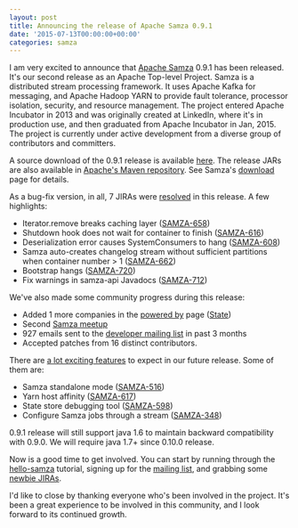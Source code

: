 ```yaml
---
layout: post
title: Announcing the release of Apache Samza 0.9.1
date: '2015-07-13T00:00:00+00:00'
categories: samza
---
```

<p>I am very excited to announce that <a href="http://samza.apache.org/">Apache Samza</a> 0.9.1 has been released. It's our second release as an Apache Top-level Project. Samza is a distributed stream processing framework. It uses Apache Kafka for messaging, and Apache Hadoop YARN to provide fault tolerance, processor isolation, security, and resource management. The project entered Apache Incubator in 2013 and was originally created at LinkedIn, where it's in production use, and then graduated from Apache Incubator in Jan, 2015. The project is currently under active development from a diverse group of contributors and committers.</p>

<p>A source download of the 0.9.1 release is available <a href="http://www.apache.org/dyn/closer.cgi/samza/0.9.1">here</a>. The release JARs are also available in <a href="https://repository.apache.org/content/groups/public/org/apache/samza/">Apache's Maven repository</a>. See Samza's <a href="http://samza.apache.org/startup/download/">download</a> page for details.</p>

<p>As a bug-fix version, in all, 7 JIRAs were <a href="https://issues.apache.org/jira/issues/?jql=project%20%3D%20SAMZA%20AND%20fixVersion%20%3D%200.9.1%20ORDER%20BY%20updated%20DESC">resolved</a> in this release. A few highlights:</p>

<ul>
<li>Iterator.remove breaks caching layer (<a href="https://issues.apache.org/jira/browse/SAMZA-658">SAMZA-658</a>)
</li>
<li>Shutdown hook does not wait for container to finish (<a href="https://issues.apache.org/jira/browse/SAMZA-616">SAMZA-616</a>)
</li>
<li>Deserialization error causes SystemConsumers to hang (<a href="https://issues.apache.org/jira/browse/SAMZA-589">SAMZA-608</a>)
</li>
<li>Samza auto-creates changelog stream without sufficient partitions when container number > 1 (<a href="https://issues.apache.org/jira/browse/SAMZA-662">SAMZA-662</a>)
</li>
<li>Bootstrap hangs (<a href="https://issues.apache.org/jira/browse/SAMZA-720">SAMZA-720</a>)
</li>
<li>Fix warnings in samza-api Javadocs (<a href="https://issues.apache.org/jira/browse/SAMZA-712">SAMZA-712</a>)
</li>
</ul>

<p>We've also made some community progress during this release:</p>

<ul>
<li> Added 1 more companies in the <a href="https://cwiki.apache.org/confluence/display/SAMZA/Powered+By">powered by</a> page (<a href="https://state.com/landing">State</a>) 
</li>
<li> Second <a href="http://www.meetup.com/Bay-Area-Samza-Meetup/events/221738067/">Samza meetup</a>
</li>
<li> 927 emails sent to the <a href="http://mail-archives.apache.org/mod_mbox/incubator-samza-dev/">developer mailing list</a> in past 3 months
</li>
<li> Accepted patches from 16 distinct contributors.
</li>
</ul>

<p>There are <a href="https://issues.apache.org/jira/issues/?jql=project%20%3D%20SAMZA%20AND%20resolution%20%3D%20Unresolved%20ORDER%20BY%20priority%20DESC">a lot exciting features</a> to expect in our future release. Some of them are:</p>

<ul>
<li>Samza standalone mode (<a href="https://issues.apache.org/jira/browse/SAMZA-516">SAMZA-516</a>)
</li>
<li>Yarn host affinity (<a href="https://issues.apache.org/jira/browse/SAMZA-617">SAMZA-617</a>)
</li>
<li>State store debugging tool (<a href="https://issues.apache.org/jira/browse/SAMZA-598">SAMZA-598</a>)
</li>
<li>Configure Samza jobs through a stream (<a href="https://issues.apache.org/jira/browse/SAMZA-348">SAMZA-348</a>)
</li>
</ul>

<p>0.9.1 release will still support java 1.6 to maintain backward compatibility with 0.9.0. We will require java 1.7+ since 0.10.0 release.</p>

<p>Now is a good time to get involved. You can start by running through the <a href="http://samza.apache.org/startup/hello-samza/0.9/">hello-samza</a> tutorial, signing up for the <a href="http://samza.apache.org/community/mailing-lists.html">mailing list</a>, and grabbing some <a href="https://issues.apache.org/jira/issues/?jql=project%20%3D%20SAMZA%20AND%20labels%20%3D%20newbie%20AND%20status%20%3D%20Open">newbie JIRAs</a>.</p>

<p>I'd like to close by thanking everyone who's been involved in the project. It's been a great experience to be involved in this community, and I look forward to its continued growth.</p>
